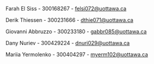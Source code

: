 Farah El Siss - 300168267 - felsi072@uottawa.ca 

Derik Thiessen - 300231666 - dthie071@uottawa.ca

Giovanni Abbruzzo - 300233180 - gabbr085@uottawa.ca

Dany Nuriev - 300429224 - dnuri029@uottawa.ca

Mariia Yermolenko - 300404297 - myerm102@uottawa.ca
